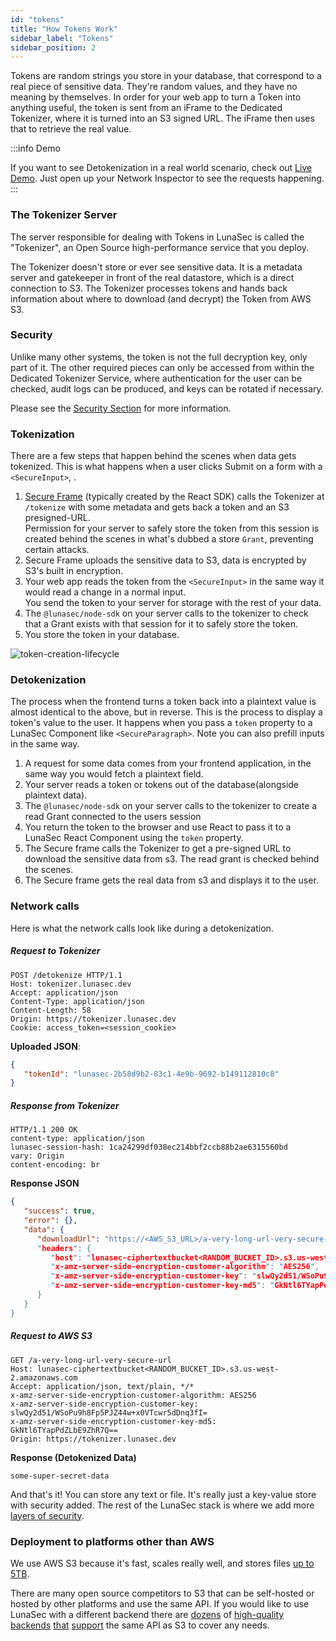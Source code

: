 ```yaml
---
id: "tokens"
title: "How Tokens Work"
sidebar_label: "Tokens"
sidebar_position: 2
---
```

<!--
  ~ Copyright by LunaSec (owned by Refinery Labs, Inc)
  ~
  ~ Licensed under the Creative Commons Attribution-ShareAlike 4.0 International
  ~ (the "License"); you may not use this file except in compliance with the
  ~ License. You may obtain a copy of the License at
  ~
  ~ https://creativecommons.org/licenses/by-sa/4.0/legalcode
  ~
  ~ See the License for the specific language governing permissions and
  ~ limitations under the License.
  ~
-->

Tokens are random strings you store in your database, that correspond to a real piece of sensitive data.
They're random values, and they have no meaning
by themselves. In order for your web app to turn a Token into anything useful, the token is sent from an iFrame to the Dedicated Tokenizer,
where it is turned into an S3 signed URL. The iFrame then uses that to retrieve the real value.

:::info Demo

If you want to see Detokenization in a real world scenario, check out
[Live Demo](https://app.lunasec.dev). Just
open up your Network Inspector to see the requests happening. 
:::

### The Tokenizer Server

The server responsible for dealing with Tokens in
LunaSec is called the "Tokenizer", an Open Source high-performance service that you deploy.

The Tokenizer doesn't store or ever see sensitive data. It is a metadata 
server and gatekeeper in front of the real datastore, which is a direct connection to S3.
The Tokenizer processes tokens and hands back information about where to download (and decrypt) the Token from AWS S3.

### Security
Unlike many other systems, the token is not the full decryption key, only part of it. 
The other required pieces can only be accessed from within the Dedicated Tokenizer Service, 
where authentication for the user can be checked, audit logs can be produced, and keys can be rotated if necessary.

Please see the [Security Section](/pages/how-it-works/security/introduction/) for more information.

### Tokenization
There are a few steps that happen behind the scenes when data gets tokenized.  This is what happens when a
user clicks Submit on a form with a `<SecureInput>`, .
1. [Secure Frame](/pages/how-it-works/features/#secure-frame) (typically created by the React SDK) calls the Tokenizer at `/tokenize` with some metadata and gets back a token and an S3 presigned-URL.  
   Permission for your server to safely store the token from this session is created behind the scenes in what's dubbed a store `Grant`, preventing certain attacks.
2. Secure Frame uploads the sensitive data to S3, data is encrypted by S3's built in encryption.
3. Your web app reads the token from the `<SecureInput>` in the same way it would read a change in a normal input.  
   You send the token to your server for storage with the rest of your data.
4. The `@lunasec/node-sdk` on your server calls to the tokenizer to check that a Grant exists with that session for it to safely store the token.
5. You store the token in your database.

![token-creation-lifecycle](/img/tokenstorage.svg)

### Detokenization
The process when the frontend turns a token back into a plaintext value is almost identical to the above, but in reverse.
This is the process to display a token's value to the user.  It happens when you pass a `token` property to a LunaSec Component like `<SecureParagraph>`.
Note you can also prefill inputs in the same way.

1. A request for some data comes from your frontend application, in the same way you would fetch a plaintext field.
2. Your server reads a token or tokens out of the database(alongside plaintext data).
3. The `@lunasec/node-sdk` on your server calls to the tokenizer to create a read Grant connected to the users session
4. You return the token to the browser and use React to pass it to a LunaSec React Component using the `token` property.
5. The Secure frame calls the Tokenizer to get a pre-signed URL to download the sensitive data from s3.  The read grant is checked behind the scenes.
6. The Secure frame gets the real data from s3 and displays it to the user.

### Network calls
Here is what the network calls look like during a detokenization.

##### Request to Tokenizer
```http request
POST /detokenize HTTP/1.1
Host: tokenizer.lunasec.dev
Accept: application/json
Content-Type: application/json
Content-Length: 58
Origin: https://tokenizer.lunasec.dev
Cookie: access_token=<session_cookie>
```

**Uploaded JSON**:
```json
{
   "tokenId": "lunasec-2b58d9b2-83c1-4e9b-9692-b149112810c8"
}
```

##### Response from Tokenizer
```http request 
HTTP/1.1 200 OK
content-type: application/json
lunasec-session-hash: 1ca24299df038ec214bbf2ccb88b2ae6315560bd
vary: Origin
content-encoding: br
```

**Response JSON**
```json
{
   "success": true,
   "error": {},
   "data": {
      "downloadUrl": "https://<AWS_S3_URL>/a-very-long-url-very-secure-url
      "headers": {
         "host": "lunasec-ciphertextbucket<RANDOM_BUCKET_ID>.s3.us-west-2.amazonaws.com",
         "x-amz-server-side-encryption-customer-algorithm": "AES256",
         "x-amz-server-side-encryption-customer-key": "slwQy2d51/WSoPu9h8Fp5PJZ44w+x0VTcwr5dDnq3fI=",
         "x-amz-server-side-encryption-customer-key-md5": "GkNtl6TYapPdZLbE9ZhR7Q=="
      }
   }
}
```

##### Request to AWS S3
```http request
GET /a-very-long-url-very-secure-url
Host: lunasec-ciphertextbucket<RANDOM_BUCKET_ID>.s3.us-west-2.amazonaws.com
Accept: application/json, text/plain, */*
x-amz-server-side-encryption-customer-algorithm: AES256
x-amz-server-side-encryption-customer-key: slwQy2d51/WSoPu9h8Fp5PJZ44w+x0VTcwr5dDnq3fI=
x-amz-server-side-encryption-customer-key-md5: GkNtl6TYapPdZLbE9ZhR7Q==
Origin: https://tokenizer.lunasec.dev
```

**Response (Detokenized Data)**
```text
some-super-secret-data
```

And that's it! You can store any text or file. It's really just a key-value store with security added.
The rest of the LunaSec stack is where we add more [layers of security](pages/how-it-works/security/levels).

### Deployment to platforms other than AWS

We use AWS S3 because it's fast, scales really well, and stores files [up to 5TB](https://docs.aws.amazon.com/AmazonS3/latest/userguide/qfacts.html).

There are many open source competitors to S3 that can be self-hosted or hosted by other platforms and use the same API.
If you would like to use LunaSec with a different backend there are [dozens](https://github.com/topics/s3-storage) of
[high-quality](https://github.com/minio/minio) [backends](https://github.com/juicedata/juicefs)
[that](https://www.backblaze.com/b2/docs/s3_compatible_api.html)
[support](https://github.com/chrislusf/seaweedfs/wiki/Amazon-S3-API) the same API as S3 to cover any needs.